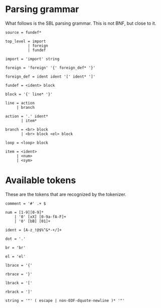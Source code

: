 # Parsing grammar
What follows is the SBL parsing grammar. This is not BNF, but close to it.

```
source = fundef*

top_level = import
          | foreign
          | fundef

import = 'import' string

foreign = 'foreign' '{' foreign_def* '}'

foreign_def = ident ident '[' ident* ']'

fundef = <ident> block

block = '{' line* '}'

line = action
     | branch

action = '.' ident*
       | item*

branch = <br> block
       | <br> block <el> block

loop = <loop> block

item = <ident>
     | <num>
     | <sym>
```

# Available tokens
These are the tokens that are recognized by the tokenizer.

```
comment = '#' .+ $

num = [1-9][0-9]*
    | '0' [xX] [0-9a-fA-F]+
    | '0' [bB] [01]+

ident = [A-z_!@$%^&*-+/]+

dot = '.'

br = 'br'

el = 'el'

lbrace = '{'

rbrace = '}'

lbrack = '['

rbrack = ']'

string = '"' ( escape | non-EOF-dquote-newline )* '"'

```
